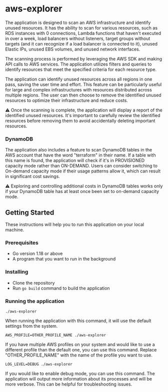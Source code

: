 # aws-explorer

The application is designed to scan an AWS infrastructure and identify unused resources. It has the ability to scan for various resources, such as RDS instances with 0 connections, Lambda functions that haven't executed in over a week, load balancers without listeners, target groups without targets (and it can recognize if a load balancer is connected to it), unused Elastic IPs, unused EBS volumes, and unused network interfaces.

The scanning process is performed by leveraging the AWS SDK and making API calls to AWS services. The application utilizes filters and queries to identify resources that meet the specified criteria for each resource type.

The application can identify unused resources across all regions in one pass, saving the user time and effort. This feature can be particularly useful for large and complex infrastructures with resources distributed across multiple regions. The user can then choose to remove the identified unused resources to optimize their infrastructure and reduce costs.

:warning: Once the scanning is complete, the application will display a report of the identified unused resources. It's important to carefully review the identified resources before removing them to avoid accidentally deleting important resources.

### DynamoDB
The application also includes a feature to scan DynamoDB tables in the AWS account that have the word "terraform" in their name. If a table with this name is found, the application will check if it's in PROVISIONED capacity mode rather than ON-DEMAND. Users can consider switching to On-demand capacity mode if their usage patterns allow it, which can result in significant cost savings.

:warning: Exploring and controlling additional costs in DynamoDB tables works only if your DynamoDB table has at least once been set to on-demand capacity mode.
## Getting Started

These instructions will help you to run this application on your local machine.

### Prerequisites

- Go version 1.18 or above
- A program that you want to run in the background

### Installing

- Clone the repository
- Run `go build` command to build the application

### Running the application

```
./aws-explorer
```
When running the application with this command, it will use the default settings from the system.

```
AWS_PROFILE=OTHER_PROFILE_NAME ./aws-explorer
```
If you have multiple AWS profiles on your system and would like to use a different profile than the default one, you can use this command. Replace "OTHER_PROFILE_NAME" with the name of the profile you want to use.

```
LOG_LEVEL=DEBUG ./aws-explorer
```
If you would like to enable debug mode, you can use this command. The application will output more information about its processes and will be more verbose. This can be helpful for troubleshooting issues.